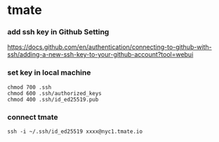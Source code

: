 

# tmate   
### add ssh key in Github Setting     
https://docs.github.com/en/authentication/connecting-to-github-with-ssh/adding-a-new-ssh-key-to-your-github-account?tool=webui
### set key in local machine
```
chmod 700 .ssh
chmod 600 .ssh/authorized_keys
chmod 400 .ssh/id_ed25519.pub   
```

### connect tmate
```
ssh -i ~/.ssh/id_ed25519 xxxx@nyc1.tmate.io
```
